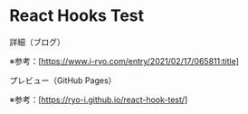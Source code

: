 # React Hooks Test

詳細（ブログ）

※参考：[https://www.i-ryo.com/entry/2021/02/17/065811:title]

プレビュー（GitHub Pages）

※参考：[https://ryo-i.github.io/react-hook-test/]